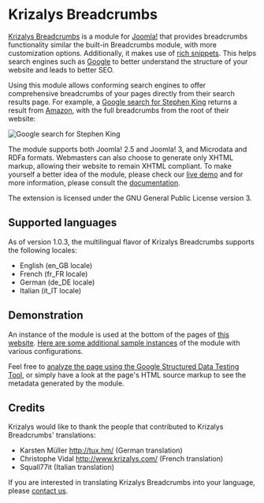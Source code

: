 Krizalys Breadcrumbs
====================

[Krizalys Breadcrumbs](http://www.krizalys.com/extension/krizalys-breadcrumbs) is a module for [Joomla!](http://www.joomla.org/) that provides breadcrumbs functionality similar the built-in Breadcrumbs module, with more customization options. Additionally, it makes use of [rich snippets](http://support.google.com/webmasters/bin/answer.py?hl=en&answer=99170). This helps search engines such as [Google](http://www.google.com/) to better understand the structure of your website and leads to better SEO.

Using this module allows conforming search engines to offer comprehensive breadcrumbs of your pages directly from their search results page. For example, a [Google search for Stephen King](http://www.google.com/search?q=Stephen+King) returns a result from [Amazon](http://www.amazon.com/), with the full breadcrumbs from the root of their website:

![Google search for Stephen King](http://demo.krizalys.com/joomla/images/rich-breadcrumbs.png)

The module supports both Joomla! 2.5 and Joomla! 3, and Microdata and RDFa formats. Webmasters can also choose to generate only XHTML markup, allowing their website to remain XHTML compliant. To make yourself a better idea of the module, please check our [live demo](http://demo.krizalys.com/joomla/demos/krizalys-breadcrumbs#demo_breadcrumbs) and for more information, please consult the [documentation](http://www.krizalys.com/book/krizalys-breadcrumbs-documentation).

The extension is licensed under the GNU General Public License version 3.

Supported languages
-------------------

As of version 1.0.3, the multilingual flavor of Krizalys Breadcrumbs supports the following locales:

* English (en_GB locale)
* French (fr_FR locale)
* German (de_DE locale)
* Italian (it_IT locale)

Demonstration
-------------

An instance of the module is used at the bottom of the pages of [this website](http://demo.krizalys.com/joomla/demos/krizalys-breadcrumbs). [Here are some additional sample instances](http://demo.krizalys.com/joomla/demos/krizalys-breadcrumbs#demo_breadcrumbs) of the module with various configurations.

Feel free to [analyze the page using the Google Structured Data Testing Tool](http://www.google.com/webmasters/tools/richsnippets?q=http%3A%2F%2Fdemo.krizalys.com%2Fjoomla%2Fdemos%2Fkrizalys-breadcrumbs), or simply have a look at the page's HTML source markup to see the metadata generated by the module.

Credits
-------

Krizalys would like to thank the people that contributed to Krizalys Breadcrumbs' translations:

* Karsten Müller <http://tux.hm/> (German translation)
* Christophe Vidal <http://www.krizalys.com/> (French translation)
* Squall77it (Italian translation)

If you are interested in translating Krizalys Breadcrumbs into your language, please [contact us](http://www.krizalys.com/contact).
